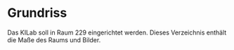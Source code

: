 # Grundriss

Das KILab soll in Raum 229 eingerichtet werden. Dieses Verzeichnis enthält die Maße des Raums und Bilder.
